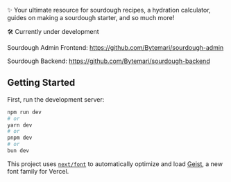 ✨ Your ultimate resource for sourdough recipes, a hydration calculator, guides on making a sourdough starter, and so much more!

🛠️ Currently under development

Sourdough Admin Frontend: https://github.com/Bytemari/sourdough-admin

Sourdough Backend: https://github.com/Bytemari/sourdough-backend

## Getting Started

First, run the development server:

```bash
npm run dev
# or
yarn dev
# or
pnpm dev
# or
bun dev
```

This project uses [`next/font`](https://nextjs.org/docs/app/building-your-application/optimizing/fonts) to automatically optimize and load [Geist](https://vercel.com/font), a new font family for Vercel.
